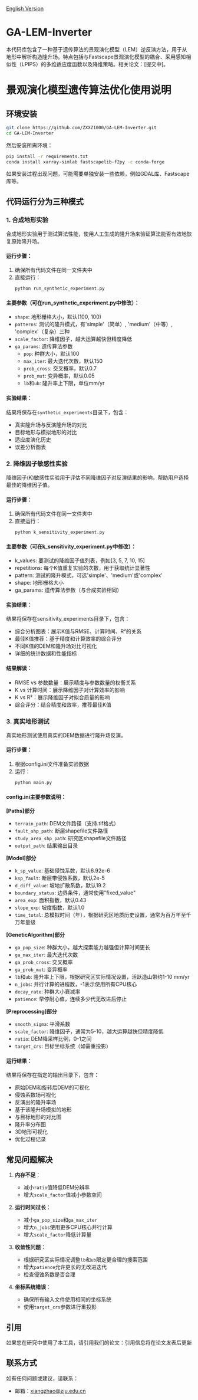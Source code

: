 [English Version](README_EN.md)

# GA-LEM-Inverter
本代码库包含了一种基于遗传算法的景观演化模型（LEM）逆反演方法，用于从地形中解析构造隆升场。特点包括与Fastscape景观演化模型的耦合、采用感知相似性（LPIPS）的多维适应度函数以及降维策略。相关论文：[提交中]。

# 景观演化模型遗传算法优化使用说明

## 环境安装
```bash
git clone https://github.com/ZXXZ1000/GA-LEM-Inverter.git
cd GA-LEM-Inverter
```
然后安装所需环境：

```bash
pip install -r requirements.txt
conda install xarray-simlab fastscapelib-f2py -c conda-forge
```

如果安装过程出现问题，可能需要单独安装一些依赖，例如GDAL库、Fastscape库等。

## 代码运行分为三种模式

### 1. 合成地形实验

合成地形实验用于测试算法性能，使用人工生成的隆升场来验证算法能否有效地恢复原始隆升场。

#### 运行步骤：
1. 确保所有代码文件在同一文件夹中
2. 直接运行：
   ```bash
   python run_synthetic_experiment.py
   ```

#### 主要参数（可在run_synthetic_experiment.py中修改）：
- `shape`: 地形栅格大小，默认(100, 100)
- `patterns`: 测试的隆升模式，有'simple'（简单）, 'medium'（中等）, 'complex'（复杂）三种
- `scale_factor`: 降维因子，越大运算越快但精度降低
- `ga_params`: 遗传算法参数
  - `pop`: 种群大小，默认100
  - `max_iter`: 最大迭代次数，默认150
  - `prob_cross`: 交叉概率，默认0.7
  - `prob_mut`: 变异概率，默认0.05
  - `lb`和`ub`: 隆升率上下限，单位mm/yr

#### 实验结果：
结果将保存在`synthetic_experiments`目录下，包含：
- 真实隆升场与反演隆升场的对比
- 目标地形与模拟地形的对比
- 适应度演化历史
- 误差分析图表

  
### 2. 降维因子敏感性实验

降维因子(K)敏感性实验用于评估不同降维因子对反演结果的影响，帮助用户选择最佳的降维因子值。

#### 运行步骤：

1. 确保所有代码文件在同一文件夹中
2. 直接运行：
   ```bash
   python k_sensitivity_experiment.py
   ```
#### 主要参数（可在k_sensitivity_experiment.py中修改）：

- k_values: 要测试的降维因子值列表，例如[3, 5, 7, 10, 15]
- repetitions: 每个K值重复实验的次数，用于获取统计显著性
- pattern: 测试的隆升模式，可选'simple'、'medium'或'complex'
- shape: 地形栅格大小
- ga_params: 遗传算法参数（与合成实验相同）

#### 实验结果：

结果将保存在sensitivity_experiments目录下，包含：

- 综合分析图表：展示K值与RMSE、计算时间、R²的关系
- 最佳K值推荐：基于精度和计算效率的综合评分
- 不同K值的DEM和隆升场对比可视化
- 详细的统计数据和性能指标

#### 结果解读：

- RMSE vs 参数数量：展示精度与参数数量的权衡关系
- K vs 计算时间：展示降维因子对计算效率的影响
- K vs R²：展示降维因子对拟合质量的影响
- 综合评分：结合精度和效率，推荐最佳K值

  
### 3. 真实地形测试

真实地形测试使用真实的DEM数据进行隆升场反演。

#### 运行步骤：
1. 根据config.ini文件准备实验数据
2. 运行：
   ```bash
   python main.py
   ```

#### config.ini主要参数说明：

**[Paths]部分**
- `terrain_path`: DEM文件路径（支持.tif格式）
- `fault_shp_path`: 断层shapefile文件路径
- `study_area_shp_path`: 研究区shapefile文件路径
- `output_path`: 结果输出目录

**[Model]部分**
- `k_sp_value`: 基础侵蚀系数，默认6.92e-6
- `ksp_fault`: 断层带侵蚀系数，默认2e-5
- `d_diff_value`: 坡地扩散系数，默认19.2
- `boundary_status`: 边界条件，通常使用"fixed_value"
- `area_exp`: 面积指数，默认0.43
- `slope_exp`: 坡度指数，默认1.0
- `time_total`: 总模拟时间（年），根据研究区地质历史设置，通常为百万年至千万年量级

**[GeneticAlgorithm]部分**
- `ga_pop_size`: 种群大小，越大探索能力越强但计算时间更长
- `ga_max_iter`: 最大迭代次数
- `ga_prob_cross`: 交叉概率
- `ga_prob_mut`: 变异概率
- `lb`和`ub`: 隆升率上下限，根据研究区实际情况设置，活跃造山带约1-10 mm/yr
- `n_jobs`: 并行计算的进程数，-1表示使用所有CPU核心
- `decay_rate`: 种群大小衰减率
- `patience`: 早停耐心值，连续多少代无改进后停止

**[Preprocessing]部分**
- `smooth_sigma`: 平滑系数
- `scale_factor`: 降维因子，通常为5-10，越大运算越快但精度降低
- `ratio`: DEM降采样比例，0-1之间
- `target_crs`: 目标坐标系统（如需重投影）

#### 运行结果：
结果将保存在指定的输出目录下，包含：
- 原始DEM和旋转后DEM的可视化
- 侵蚀系数场可视化
- 反演出的隆升率场
- 基于该隆升场模拟的地形
- 与目标地形的对比图
- 隆升率分布图
- 3D地形可视化
- 优化过程记录

## 常见问题解决

1. **内存不足**：
   - 减小`ratio`值降低DEM分辨率
   - 增大`scale_factor`值减小参数空间

2. **运行时间过长**：
   - 减小`ga_pop_size`和`ga_max_iter`
   - 增大`n_jobs`使用更多CPU核心并行计算
   - 增大`scale_factor`降低计算量

3. **收敛性问题**：
   - 根据研究区实际情况调整`lb`和`ub`限定更合理的搜索范围
   - 增大`patience`允许更长的无改进迭代
   - 检查侵蚀系数是否合理

4. **坐标系统错误**：
   - 确保所有输入文件使用相同的坐标系统
   - 使用`target_crs`参数进行重投影
   
## 引用

如果您在研究中使用了本工具，请引用我们的论文：引用信息将在论文发表后更新

## 联系方式

如有任何问题或建议，请联系：

- 邮箱：[xiangzhao@zju.edu.cn](xiangzhao@zju.edu.cn)
